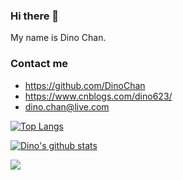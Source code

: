 ### Hi there 👋

My name is Dino Chan. 

### Contact me

- <https://github.com/DinoChan>
- <https://www.cnblogs.com/dino623/>
- <dino.chan@live.com>



[![Top Langs](https://github-readme-stats.vercel.app/api/top-langs/?username=DinoChan&layout=compact)](https://github.com/anuraghazra/github-readme-stats)

[![Dino's github stats](https://github-readme-stats.vercel.app/api?username=DinoChan&show_icons=false&theme=monokai)](https://github.com/anuraghazra/github-readme-stats)


![](https://cr-skills-chart-widget.azurewebsites.net/api/api?username=dinochan&width=1000&height=200)
<!--
**DinoChan/DinoChan** is a ✨ _special_ ✨ repository because its `README.md` (this file) appears on your GitHub profile.


Here are some ideas to get you started:

- 🔭 I’m currently working on ...
- 🌱 I’m currently learning ...
- 👯 I’m looking to collaborate on ...
- 🤔 I’m looking for help with ...
- 💬 Ask me about ...
- 📫 How to reach me: ...
- 😄 Pronouns: ...
- ⚡ Fun fact: ...
-->
